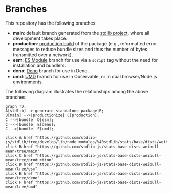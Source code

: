 <!--

@license Apache-2.0

Copyright (c) 2022 The Stdlib Authors.

Licensed under the Apache License, Version 2.0 (the "License");
you may not use this file except in compliance with the License.
You may obtain a copy of the License at

    http://www.apache.org/licenses/LICENSE-2.0

Unless required by applicable law or agreed to in writing, software
distributed under the License is distributed on an "AS IS" BASIS,
WITHOUT WARRANTIES OR CONDITIONS OF ANY KIND, either express or implied.
See the License for the specific language governing permissions and
limitations under the License.

-->

# Branches

This repository has the following branches:

-   **main**: default branch generated from the [stdlib project][stdlib-url], where all development takes place.
-   **production**: [production build][production-url] of the package (e.g., reformatted error messages to reduce bundle sizes and thus the number of bytes transmitted over a network).
-   **esm**: [ES Module][esm-url] branch for use via a `script` tag without the need for installation and bundlers.
-   **deno**: [Deno][deno-url] branch for use in Deno.
-   **umd**: [UMD][umd-url] branch for use in Observable, or in dual browser/Node.js environments.

The following diagram illustrates the relationships among the above branches:

```mermaid
graph TD;
A[stdlib]-->|generate standalone package|B;
B[main] -->|productionize| C[production];
C -->|bundle| D[esm];
C -->|bundle| E[deno];
C -->|bundle| F[umd];

click A href "https://github.com/stdlib-js/stdlib/tree/develop/lib/node_modules/%40stdlib/stats/base/dists/weibull/mean"
click B href "https://github.com/stdlib-js/stats-base-dists-weibull-mean/tree/main"
click C href "https://github.com/stdlib-js/stats-base-dists-weibull-mean/tree/production"
click D href "https://github.com/stdlib-js/stats-base-dists-weibull-mean/tree/esm"
click E href "https://github.com/stdlib-js/stats-base-dists-weibull-mean/tree/deno"
click F href "https://github.com/stdlib-js/stats-base-dists-weibull-mean/tree/umd"
```

[stdlib-url]: https://github.com/stdlib-js/stdlib/tree/develop/lib/node_modules/%40stdlib/stats/base/dists/weibull/mean
[production-url]: https://github.com/stdlib-js/stats-base-dists-weibull-mean/tree/production
[deno-url]: https://github.com/stdlib-js/stats-base-dists-weibull-mean/tree/deno
[umd-url]: https://github.com/stdlib-js/stats-base-dists-weibull-mean/tree/umd
[esm-url]: https://github.com/stdlib-js/stats-base-dists-weibull-mean/tree/esm